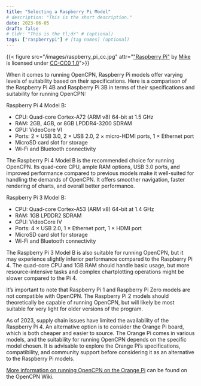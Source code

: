 ```yaml
---
title: "Selecting a Raspberry Pi Model"
# description: "This is the short description."
date: 2023-06-05
draft: false
# tldr: "This is the tl;dr" # (optional)
tags: ["raspberrypi"] # [tag names] (optional)
---
```


{{< figure src="/images/raspberry_pi_cc.jpg" attr="[\"Raspberry Pi\"](https://wordpress.org/photos/photo/85861bd243/) by [Mike](https://wordpress.org/photos/author/amosquito/) is licensed under [CC-CC0 1.0](https://creativecommons.org/publicdomain/zero/1.0/)">}}

When it comes to running OpenCPN, Raspberry Pi models offer varying levels of suitability based on their specifications. Here is a comparison of the Raspberry Pi 4B and Raspberry Pi 3B in terms of their specifications and suitability for running OpenCPN:

Raspberry Pi 4 Model B:

* CPU: Quad-core Cortex-A72 (ARM v8) 64-bit at 1.5 GHz
* RAM: 2GB, 4GB, or 8GB LPDDR4-3200 SDRAM
* GPU: VideoCore VI
* Ports: 2 × USB 3.0, 2 × USB 2.0, 2 × micro-HDMI ports, 1 × Ethernet port
* MicroSD card slot for storage
* Wi-Fi and Bluetooth connectivity

The Raspberry Pi 4 Model B is the recommended choice for running OpenCPN. Its quad-core CPU, ample RAM options, USB 3.0 ports, and improved performance compared to previous models make it well-suited for handling the demands of OpenCPN. It offers smoother navigation, faster rendering of charts, and overall better performance.

Raspberry Pi 3 Model B:

* CPU: Quad-core Cortex-A53 (ARM v8) 64-bit at 1.4 GHz
* RAM: 1GB LPDDR2 SDRAM
* GPU: VideoCore IV
* Ports: 4 × USB 2.0, 1 × Ethernet port, 1 × HDMI port
* MicroSD card slot for storage
* Wi-Fi and Bluetooth connectivity

The Raspberry Pi 3 Model B is also suitable for running OpenCPN, but it may experience slightly inferior performance compared to the Raspberry Pi 4. The quad-core CPU and 1GB RAM should handle basic usage, but more resource-intensive tasks and complex chartplotting operations might be slower compared to the Pi 4.

It’s important to note that Raspberry Pi 1 and Raspberry Pi Zero models are not compatible with OpenCPN. The Raspberry Pi 2 models should theoretically be capable of running OpenCPN, but will likely be most suitable for very light for older versions of the program.

As of 2023, supply chain issues have limited the availability of the Raspberry Pi 4. An alternative option is to consider the Orange Pi board, which is both cheaper and easier to source. The Orange Pi comes in various models, and the suitability for running OpenCPN depends on the specific model chosen. It is advisable to explore the Orange Pi’s specifications, compatibility, and community support before considering it as an alternative to the Raspberry Pi models.

[More information on running OpenCPN on the Orange Pi](https://opencpn.org/wiki/dokuwiki/doku.php?id=opencpn:opencpn_user_manual:getting_started:opencpn_installation:orange_pi) can be found on the OpenCPN Wiki.